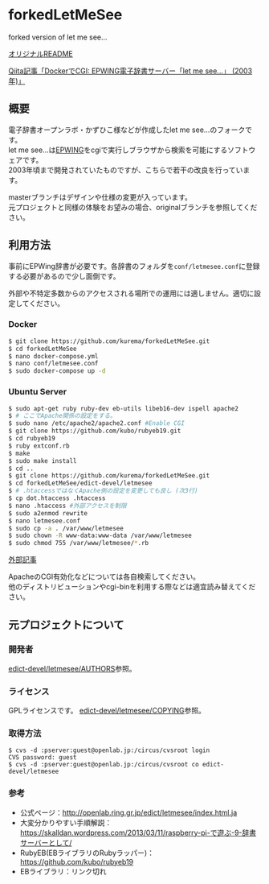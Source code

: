 # forkedLetMeSee
forked version of let me see...

[オリジナルREADME](edict-devel/letmesee/README)

[Qiita記事「DockerでCGI: EPWING電子辞書サーバー「let me see...」 (2003年)」](https://qiita.com/kurema/items/88795f71448d39776e73)

## 概要
電子辞書オープンラボ・かずひこ様などが作成したlet me see...のフォークです。  
let me see...は[EPWING](https://ja.wikipedia.org/wiki/EPWING)をcgiで実行しブラウザから検索を可能にするソフトウェアです。  
2003年頃まで開発されていたものですが、こちらで若干の改良を行っています。

masterブランチはデザインや仕様の変更が入っています。  
元プロジェクトと同様の体験をお望みの場合、originalブランチを参照してください。

## 利用方法
事前にEPWing辞書が必要です。各辞書のフォルダを``conf/letmesee.conf``に登録する必要があるので少し面倒です。

外部や不特定多数からのアクセスされる場所での運用には適しません。適切に設定してください。

### Docker
```bash
$ git clone https://github.com/kurema/forkedLetMeSee.git
$ cd forkedLetMeSee
$ nano docker-compose.yml
$ nano conf/letmesee.conf
$ sudo docker-compose up -d
```

### Ubuntu Server
```bash
$ sudo apt-get ruby ruby-dev eb-utils libeb16-dev ispell apache2
$ # ここでApache関係の設定をする。
$ sudo nano /etc/apache2/apache2.conf #Enable CGI
$ git clone https://github.com/kubo/rubyeb19.git
$ cd rubyeb19
$ ruby extconf.rb
$ make
$ sudo make install
$ cd ..
$ git clone https://github.com/kurema/forkedLetMeSee.git
$ cd forkedLetMeSee/edict-devel/letmesee
$ # .htaccessではなくApache側の設定を変更しても良し (次3行)
$ cp dot.htaccess .htaccess
$ nano .htaccess #外部アクセスを制限
$ sudo a2enmod rewrite
$ nano letmesee.conf
$ sudo cp -a . /var/www/letmesee
$ sudo chown -R www-data:www-data /var/www/letmesee
$ sudo chmod 755 /var/www/letmesee/*.rb
```

[外部記事](https://skalldan.wordpress.com/2013/03/11/raspberry-pi-%E3%81%A7%E9%81%8A%E3%81%B6-9-%E8%BE%9E%E6%9B%B8%E3%82%B5%E3%83%BC%E3%83%90%E3%83%BC%E3%81%A8%E3%81%97%E3%81%A6/)

ApacheのCGI有効化などについては各自検索してください。  
他のディストリビューションやcgi-binを利用する際などは適宜読み替えてください。

## 元プロジェクトについて
### 開発者
[edict-devel/letmesee/AUTHORS](edict-devel/letmesee/AUTHORS)参照。
### ライセンス
GPLライセンスです。
[edict-devel/letmesee/COPYING](edict-devel/letmesee/COPYING)参照。
### 取得方法
```
$ cvs -d :pserver:guest@openlab.jp:/circus/cvsroot login
CVS password: guest
$ cvs -d :pserver:guest@openlab.jp:/circus/cvsroot co edict-devel/letmesee
```
### 参考
* 公式ページ：http://openlab.ring.gr.jp/edict/letmesee/index.html.ja
* 大変分かりやすい手順解説：https://skalldan.wordpress.com/2013/03/11/raspberry-pi-で遊ぶ-9-辞書サーバーとして/
* RubyEB(EBライブラリのRubyラッパー)：https://github.com/kubo/rubyeb19
* EBライブラリ：リンク切れ
